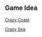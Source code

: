 <link rel="stylesheet" href="../style.css">

## Game Idea

[Crazy Coast](https://jorin-liesse.github.io/Crazy-Coast/)

[Crazy Sea](./Crazy-Sea.md)